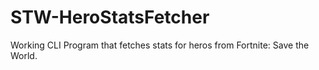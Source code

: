 # STW-HeroStatsFetcher
Working CLI Program that fetches stats for heros from Fortnite: Save the World. 
